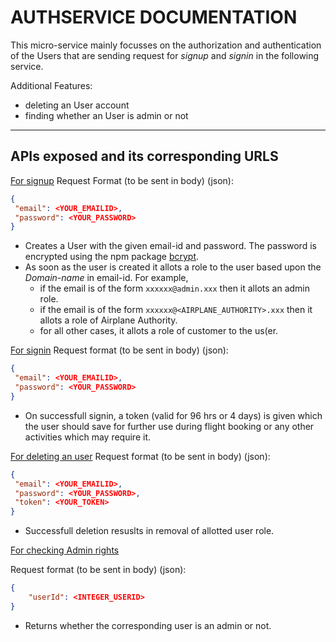 # AUTHSERVICE DOCUMENTATION

This micro-service mainly focusses on the authorization and authentication of the Users that are sending request for _signup_ and _signin_ in the following service.  

Additional Features:

- deleting an User account
- finding whether an User is admin or not

---

## APIs exposed and its corresponding URLS

[For signup](http://localhost:3002/api/v1/signup)
Request Format (to be sent in body) (json):

```json
{
 "email": <YOUR_EMAILID>,
 "password": <YOUR_PASSWORD>
}
```

- Creates a User with the given email-id and password. The password is encrypted using the npm package [bcrypt](https://www.npmjs.com/package/bcrypt).
- As soon as the user is created it allots a role to the user based upon the _Domain-name_ in email-id. For example,
  - if the email is of the form `xxxxxx@admin.xxx` then it allots an admin role.
  - if the email is of the form `xxxxxx@<AIRPLANE_AUTHORITY>.xxx` then it allots a role of Airplane Authority.
  - for all other cases, it allots a role of customer to the us(er.

[For signin](http://localhost:3002/api/v1/signin)
Request format (to be sent in body) (json):

```json
{
 "email": <YOUR_EMAILID>,
 "password": <YOUR_PASSWORD>
}
```

- On successfull signin, a token (valid for 96 hrs or 4 days) is given which the user should save for further use during flight booking or any other activities which may require it.

[For deleting an user](http://localhost:3002/api/v1/delete)
Request format (to be sent in body) (json):

```json
{
 "email": <YOUR_EMAILID>,
 "password": <YOUR_PASSWORD>,
 "token": <YOUR_TOKEN>
}
```

- Successfull deletion resuslts in removal of allotted user role.

[For checking Admin rights](http://localhost:3002/api/v1/isAdmin)

Request format (to be sent in body) (json):

```json
{
    "userId": <INTEGER_USERID> 
}
```

- Returns whether the corresponding user is an admin or not.
